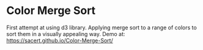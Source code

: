 # Color Merge Sort

First attempt at using d3 library. Applying merge sort to a range of colors to sort them in a visually appealing way. Demo at: https://sacert.github.io/Color-Merge-Sort/ 
